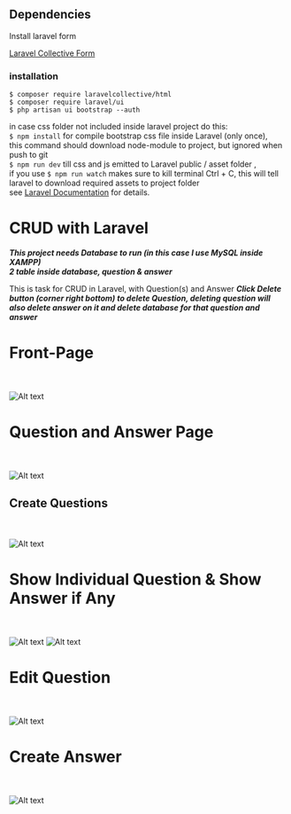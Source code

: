 ## Dependencies

Install laravel form 

<a href="https://laravelcollective.com/docs/5.2/html">Laravel Collective Form</a>

### installation
    $ composer require laravelcollective/html
    $ composer require laravel/ui
    $ php artisan ui bootstrap --auth
    
   in case css folder not included inside laravel project do this:<br>
   `$ npm install` for compile bootstrap css file inside Laravel (only once), <br>
   this command should download node-module to project, but ignored when push to git<br>
   `$ npm run dev` till css and js emitted to Laravel public / asset folder ,<br>
   if you use `$ npm run watch` makes sure to kill terminal Ctrl + C, this will tell laravel to download required assets to project folder<br>
   see <a href="https://laravel.com/docs/7.x/frontend">Laravel Documentation</a> for details.
   
# CRUD with Laravel

***This project needs Database to run (in this case I use MySQL inside XAMPP)<br>
    2 table inside database, question & answer***<br>

This is task for CRUD in Laravel, with Question(s) and Answer ***Click Delete button (corner right bottom) to delete Question, deleting question will also delete answer on it and delete database for that question and answer***
   
# Front-Page
<br><br>
![Alt text](blob/Capture.PNG?raw=true "Home")

# Question and Answer Page
<br><br>
![Alt text](blob/Capture2.PNG?raw=true "Main")

## Create Questions
<br><br>
![Alt text](blob/Capture3.PNG?raw=true "Main")

# Show Individual Question & Show Answer if Any
<br><br>
![Alt text](blob/Capture4.PNG?raw=true "Show")
![Alt text](blob/Capture5.PNG?raw=true "Show")

# Edit Question
<br><br>
![Alt text](blob/Capture6.PNG?raw=true "Main")

# Create Answer
<br><br>
![Alt text](blob/Capture7.PNG?raw=true "Main")
